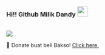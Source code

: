 ### Hi!! Github Milik Dandy <img src="https://github.com/TheDudeThatCode/TheDudeThatCode/blob/master/Assets/Hi.gif" width="27px">
<br>
<img src="https://th.bing.com/th/id/OIP.hGrY6gedMponSB-Eln8JjQHaHc?pid=ImgDet&rs=1">

 🍙 Donate buat beli Bakso! <a href="https://saweria.co/DndPrd">Click here.</a>

